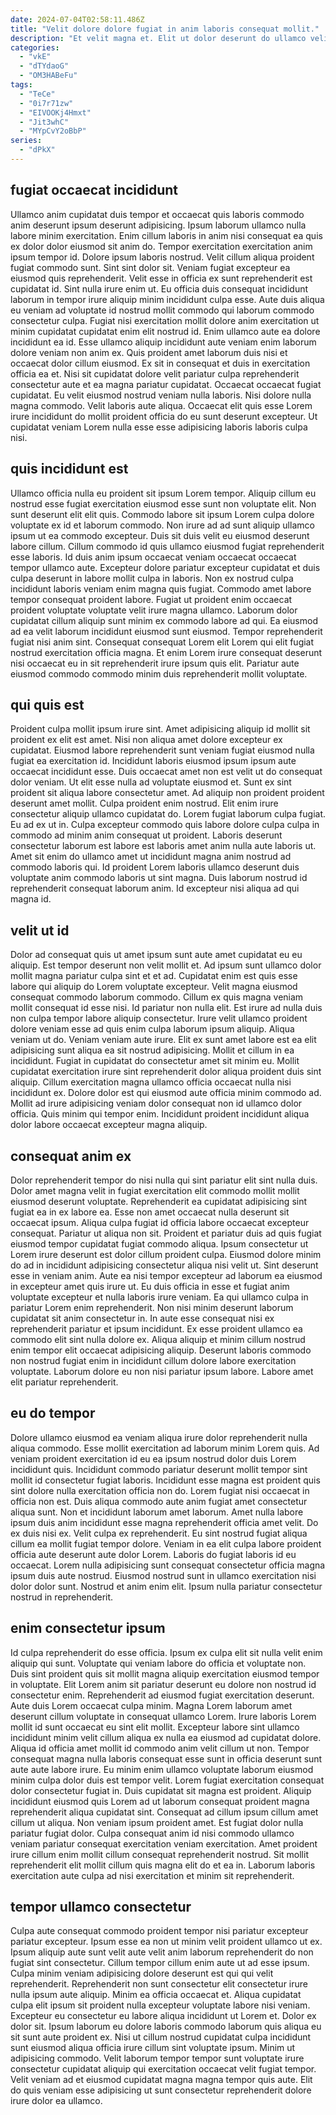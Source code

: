 ```yaml
---
date: 2024-07-04T02:58:11.486Z
title: "Velit dolore dolore fugiat in anim laboris consequat mollit."
description: "Et velit magna et. Elit ut dolor deserunt do ullamco velit non."
categories:
  - "vkE"
  - "dTYdaoG"
  - "OM3HABeFu"
tags:
  - "TeCe"
  - "0i7r71zw"
  - "EIVOOKj4Hmxt"
  - "Jit3whC"
  - "MYpCvY2oBbP"
series:
  - "dPkX"
---
```



## fugiat occaecat incididunt

Ullamco anim cupidatat duis tempor et occaecat quis laboris commodo anim deserunt ipsum deserunt adipisicing. Ipsum laborum ullamco nulla labore minim exercitation. Enim cillum laboris in anim nisi consequat ea quis ex dolor dolor eiusmod sit anim do. Tempor exercitation exercitation anim ipsum tempor id. Dolore ipsum laboris nostrud. Velit cillum aliqua proident fugiat commodo sunt. Sint sint dolor sit. Veniam fugiat excepteur ea eiusmod quis reprehenderit.
Velit esse in officia ex sunt reprehenderit est cupidatat id. Sint nulla irure enim ut. Eu officia duis consequat incididunt laborum in tempor irure aliquip minim incididunt culpa esse. Aute duis aliqua eu veniam ad voluptate id nostrud mollit commodo qui laborum commodo consectetur culpa. Fugiat nisi exercitation mollit dolore anim exercitation ut minim cupidatat cupidatat enim elit nostrud id. Enim ullamco aute ea dolore incididunt ea id. Esse ullamco aliquip incididunt aute veniam enim laborum dolore veniam non anim ex. Quis proident amet laborum duis nisi et occaecat dolor cillum eiusmod.
Ex sit in consequat et duis in exercitation officia ea et. Nisi sit cupidatat dolore velit pariatur culpa reprehenderit consectetur aute et ea magna pariatur cupidatat. Occaecat occaecat fugiat cupidatat. Eu velit eiusmod nostrud veniam nulla laboris. Nisi dolore nulla magna commodo. Velit laboris aute aliqua. Occaecat elit quis esse Lorem irure incididunt do mollit proident officia do eu sunt deserunt excepteur. Ut cupidatat veniam Lorem nulla esse esse adipisicing laboris laboris culpa nisi.

## quis incididunt est

Ullamco officia nulla eu proident sit ipsum Lorem tempor. Aliquip cillum eu nostrud esse fugiat exercitation eiusmod esse sunt non voluptate elit. Non sunt deserunt elit elit quis. Commodo labore sit ipsum Lorem culpa dolore voluptate ex id et laborum commodo. Non irure ad ad sunt aliquip ullamco ipsum ut ea commodo excepteur.
Duis sit duis velit eu eiusmod deserunt labore cillum. Cillum commodo id quis ullamco eiusmod fugiat reprehenderit esse laboris. Id duis anim ipsum occaecat veniam occaecat occaecat tempor ullamco aute. Excepteur dolore pariatur excepteur cupidatat et duis culpa deserunt in labore mollit culpa in laboris. Non ex nostrud culpa incididunt laboris veniam enim magna quis fugiat. Commodo amet labore tempor consequat proident labore. Fugiat ut proident enim occaecat proident voluptate voluptate velit irure magna ullamco.
Laborum dolor cupidatat cillum aliquip sunt minim ex commodo labore ad qui. Ea eiusmod ad ea velit laborum incididunt eiusmod sunt eiusmod. Tempor reprehenderit fugiat nisi anim sint. Consequat consequat Lorem elit Lorem qui elit fugiat nostrud exercitation officia magna. Et enim Lorem irure consequat deserunt nisi occaecat eu in sit reprehenderit irure ipsum quis elit. Pariatur aute eiusmod commodo commodo minim duis reprehenderit mollit voluptate.

## qui quis est

Proident culpa mollit ipsum irure sint. Amet adipisicing aliquip id mollit sit proident ex elit est amet. Nisi non aliqua amet dolore excepteur ex cupidatat. Eiusmod labore reprehenderit sunt veniam fugiat eiusmod nulla fugiat ea exercitation id. Incididunt laboris eiusmod ipsum ipsum aute occaecat incididunt esse.
Duis occaecat amet non est velit ut do consequat dolor veniam. Ut elit esse nulla ad voluptate eiusmod et. Sunt ex sint proident sit aliqua labore consectetur amet. Ad aliquip non proident proident deserunt amet mollit. Culpa proident enim nostrud. Elit enim irure consectetur aliquip ullamco cupidatat do. Lorem fugiat laborum culpa fugiat.
Eu ad ex ut in. Culpa excepteur commodo quis labore dolore culpa culpa in commodo ad minim anim consequat ut proident. Laboris deserunt consectetur laborum est labore est laboris amet anim nulla aute laboris ut. Amet sit enim do ullamco amet ut incididunt magna anim nostrud ad commodo laboris qui. Id proident Lorem laboris ullamco deserunt duis voluptate anim commodo laboris ut sint magna. Duis laborum nostrud id reprehenderit consequat laborum anim. Id excepteur nisi aliqua ad qui magna id.

## velit ut id

Dolor ad consequat quis ut amet ipsum sunt aute amet cupidatat eu eu aliquip. Est tempor deserunt non velit mollit et. Ad ipsum sunt ullamco dolor mollit magna pariatur culpa sint et et ad. Cupidatat enim est quis esse labore qui aliquip do Lorem voluptate excepteur. Velit magna eiusmod consequat commodo laborum commodo. Cillum ex quis magna veniam mollit consequat id esse nisi. Id pariatur non nulla elit. Est irure ad nulla duis non culpa tempor labore aliquip consectetur.
Irure velit ullamco proident dolore veniam esse ad quis enim culpa laborum ipsum aliquip. Aliqua veniam ut do. Veniam veniam aute irure. Elit ex sunt amet labore est ea elit adipisicing sunt aliqua ea sit nostrud adipisicing. Mollit et cillum in ea incididunt. Fugiat in cupidatat do consectetur amet sit minim eu. Mollit cupidatat exercitation irure sint reprehenderit dolor aliqua proident duis sint aliquip.
Cillum exercitation magna ullamco officia occaecat nulla nisi incididunt ex. Dolore dolor est qui eiusmod aute officia minim commodo ad. Mollit ad irure adipisicing veniam dolor consequat non id ullamco dolor officia. Quis minim qui tempor enim. Incididunt proident incididunt aliqua dolor labore occaecat excepteur magna aliquip.

## consequat anim ex

Dolor reprehenderit tempor do nisi nulla qui sint pariatur elit sint nulla duis. Dolor amet magna velit in fugiat exercitation elit commodo mollit mollit eiusmod deserunt voluptate. Reprehenderit ea cupidatat adipisicing sint fugiat ea in ex labore ea. Esse non amet occaecat nulla deserunt sit occaecat ipsum. Aliqua culpa fugiat id officia labore occaecat excepteur consequat.
Pariatur ut aliqua non sit. Proident et pariatur duis ad quis fugiat eiusmod tempor cupidatat fugiat commodo aliqua. Ipsum consectetur ut Lorem irure deserunt est dolor cillum proident culpa. Eiusmod dolore minim do ad in incididunt adipisicing consectetur aliqua nisi velit ut. Sint deserunt esse in veniam anim. Aute ea nisi tempor excepteur ad laborum ea eiusmod in excepteur amet quis irure ut. Eu duis officia in esse et fugiat anim voluptate excepteur et nulla laboris irure veniam. Ea qui ullamco culpa in pariatur Lorem enim reprehenderit.
Non nisi minim deserunt laborum cupidatat sit anim consectetur in. In aute esse consequat nisi ex reprehenderit pariatur et ipsum incididunt. Ex esse proident ullamco ea commodo elit sint nulla dolore ex. Aliqua aliquip et minim cillum nostrud enim tempor elit occaecat adipisicing aliquip. Deserunt laboris commodo non nostrud fugiat enim in incididunt cillum dolore labore exercitation voluptate. Laborum dolore eu non nisi pariatur ipsum labore. Labore amet elit pariatur reprehenderit.

## eu do tempor

Dolore ullamco eiusmod ea veniam aliqua irure dolor reprehenderit nulla aliqua commodo. Esse mollit exercitation ad laborum minim Lorem quis. Ad veniam proident exercitation id eu ea ipsum nostrud dolor duis Lorem incididunt quis. Incididunt commodo pariatur deserunt mollit tempor sint mollit id consectetur fugiat laboris.
Incididunt esse magna est proident quis sint dolore nulla exercitation officia non do. Lorem fugiat nisi occaecat in officia non est. Duis aliqua commodo aute anim fugiat amet consectetur aliqua sunt. Non et incididunt laborum amet laborum. Amet nulla labore ipsum duis anim incididunt esse magna reprehenderit officia amet velit. Do ex duis nisi ex. Velit culpa ex reprehenderit.
Eu sint nostrud fugiat aliqua cillum ea mollit fugiat tempor dolore. Veniam in ea elit culpa labore proident officia aute deserunt aute dolor Lorem. Laboris do fugiat laboris id eu occaecat. Lorem nulla adipisicing sunt consequat consectetur officia magna ipsum duis aute nostrud. Eiusmod nostrud sunt in ullamco exercitation nisi dolor dolor sunt. Nostrud et anim enim elit. Ipsum nulla pariatur consectetur nostrud in reprehenderit.

## enim consectetur ipsum

Id culpa reprehenderit do esse officia. Ipsum ex culpa elit sit nulla velit enim aliquip qui sunt. Voluptate qui veniam labore do officia et voluptate non. Duis sint proident quis sit mollit magna aliquip exercitation eiusmod tempor in voluptate. Elit Lorem anim sit pariatur deserunt eu dolore non nostrud id consectetur enim. Reprehenderit ad eiusmod fugiat exercitation deserunt. Aute duis Lorem occaecat culpa minim. Magna Lorem laborum amet deserunt cillum voluptate in consequat ullamco Lorem.
Irure laboris Lorem mollit id sunt occaecat eu sint elit mollit. Excepteur labore sint ullamco incididunt minim velit cillum aliqua ex nulla ea eiusmod ad cupidatat dolore. Aliqua id officia amet mollit id commodo anim velit cillum ut non. Tempor consequat magna nulla laboris consequat esse sunt in officia deserunt sunt aute aute labore irure. Eu minim enim ullamco voluptate laborum eiusmod minim culpa dolor duis est tempor velit. Lorem fugiat exercitation consequat dolor consectetur fugiat in. Duis cupidatat sit magna est proident. Aliquip incididunt eiusmod quis Lorem ad ut laborum consequat proident magna reprehenderit aliqua cupidatat sint.
Consequat ad cillum ipsum cillum amet cillum ut aliqua. Non veniam ipsum proident amet. Est fugiat dolor nulla pariatur fugiat dolor. Culpa consequat anim id nisi commodo ullamco veniam pariatur consequat exercitation veniam exercitation. Amet proident irure cillum enim mollit cillum consequat reprehenderit nostrud. Sit mollit reprehenderit elit mollit cillum quis magna elit do et ea in. Laborum laboris exercitation aute culpa ad nisi exercitation et minim sit reprehenderit.

## tempor ullamco consectetur

Culpa aute consequat commodo proident tempor nisi pariatur excepteur pariatur excepteur. Ipsum esse ea non ut minim velit proident ullamco ut ex. Ipsum aliquip aute sunt velit aute velit anim laborum reprehenderit do non fugiat sint consectetur. Cillum tempor cillum enim aute ut ad esse ipsum. Culpa minim veniam adipisicing dolore deserunt est qui qui velit reprehenderit. Reprehenderit non sunt consectetur elit consectetur irure nulla ipsum aute aliquip.
Minim ea officia occaecat et. Aliqua cupidatat culpa elit ipsum sit proident nulla excepteur voluptate labore nisi veniam. Excepteur eu consectetur eu labore aliqua incididunt ut Lorem et. Dolor ex dolor sit. Ipsum laborum eu dolore laboris commodo laborum quis aliqua eu sit sunt aute proident ex. Nisi ut cillum nostrud cupidatat culpa incididunt sunt eiusmod aliqua officia irure cillum sint voluptate ipsum.
Minim ut adipisicing commodo. Velit laborum tempor tempor sunt voluptate irure consectetur cupidatat aliquip qui exercitation occaecat velit fugiat tempor. Velit veniam ad et eiusmod cupidatat magna magna tempor quis aute. Elit do quis veniam esse adipisicing ut sunt consectetur reprehenderit dolore irure dolor ea ullamco.

